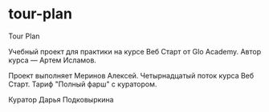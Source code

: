 # tour-plan
Tour Plan

Учебный проект для практики на курсе Веб Старт от Glo Academy. Автор курса — Артем Исламов.


Проект выполняет
Меринов Алексей. Четырнадцатый поток курса Веб Старт. Тариф "Полный фарш" с куратором.

Куратор
Дарья Подковыркина